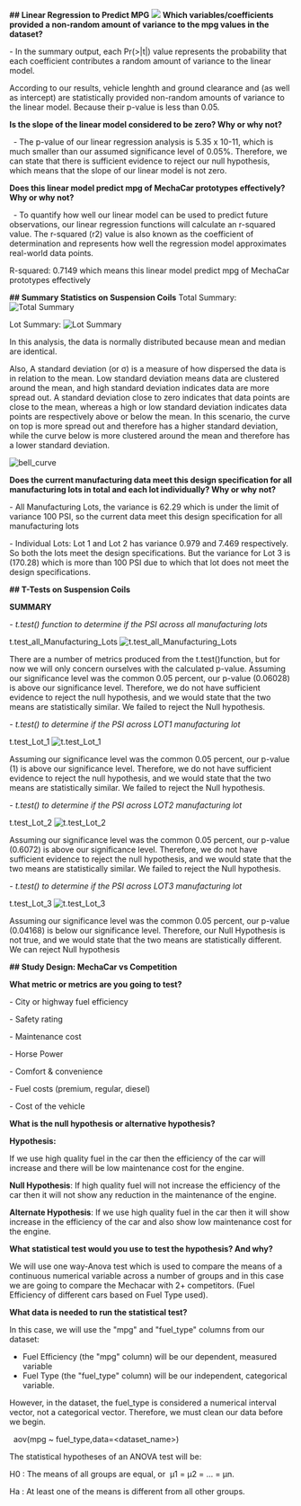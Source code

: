 
**## Linear Regression to Predict MPG**
![](https://github.com/AditiOracle/MechaCar_Statistical_Analysis/blob/main/Resources/Deliverable_1_lm.png)
**Which variables/coefficients provided a non-random amount of variance to the mpg values in the dataset?**

\- In the summary output, each Pr(>|t|) value represents the probability that each coefficient contributes a random amount of variance to the linear model.

According to our results, vehicle lenghth and ground clearance and (as well as intercept) are statistically provided non-random amounts of variance to the linear model. Because their p-value is less than 0.05.

**Is the slope of the linear model considered to be zero? Why or why not?**

` `- The p-value of our linear regression analysis is 5.35 x 10-11, which is much smaller than our assumed significance level of 0.05%. Therefore, we can state that there is sufficient evidence to reject our null hypothesis, which means that the slope of our linear model is not zero.

**Does this linear model predict mpg of MechaCar prototypes effectively? Why or why not?**

` `- To quantify how well our linear model can be used to predict future observations, our linear regression functions will calculate an r-squared value. The r-squared (r2) value is also known as the coefficient of determination and represents how well the regression model approximates real-world data points.

R-squared:  0.7149 which means this linear model predict mpg of MechaCar prototypes effectively

**## Summary Statistics on Suspension Coils**
Total Summary:
![Total Summary](https://github.com/AditiOracle/MechaCar_Statistical_Analysis/blob/main/Resources/total_summary.png)

Lot Summary:
![Lot Summary](https://github.com/AditiOracle/MechaCar_Statistical_Analysis/blob/main/Resources/lot_summary.png)


In this analysis, the data is normally distributed because mean and median are identical. 

Also, A standard deviation (or σ) is a measure of how dispersed the data is in relation to the mean. Low standard deviation means data are clustered around the mean, and high standard deviation indicates data are more spread out. A standard deviation close to zero indicates that data points are close to the mean, whereas a high or low standard deviation indicates data points are respectively above or below the mean. In this scenario, the curve on top is more spread out and therefore has a higher standard deviation, while the curve below is more clustered around the mean and therefore has a lower standard deviation.

![bell_curve](https://github.com/AditiOracle/MechaCar_Statistical_Analysis/blob/main/Resources/bell_curve.png)

**Does the current manufacturing data meet this design specification for all manufacturing lots in total and each lot individually? Why or why not?**

\- All Manufacturing Lots, the variance is 62.29 which is under the limit of variance 100 PSI, so the current data meet this design specification for all manufacturing lots

\- Individual Lots: Lot 1 and Lot 2 has variance 0.979 and 7.469 respectively. So both the lots meet the design specifications. But the variance for Lot 3 is (170.28) which is more than 100 PSI due to which that lot does not meet the design specifications.

**## T-Tests on Suspension Coils**

**SUMMARY**

*- t.test() function to determine if the PSI across all manufacturing lots*

t.test_all_Manufacturing_Lots
![t.test_all_Manufacturing_Lots](https://github.com/AditiOracle/MechaCar_Statistical_Analysis/blob/main/Resources/t_test_all_lots.png)

There are a number of metrics produced from the t.test()function, but for now we will only concern ourselves with the calculated p-value. Assuming our significance level was the common 0.05 percent, our p-value (0.06028) is above our significance level. Therefore, we do not have sufficient evidence to reject the null hypothesis, and we would state that the two means are statistically similar. We failed to reject the Null hypothesis.

*- t.test() to determine if the PSI across LOT1 manufacturing lot*

t.test_Lot_1
![t.test_Lot_1](https://github.com/AditiOracle/MechaCar_Statistical_Analysis/blob/main/Resources/t_test_Lot1.png)

Assuming our significance level was the common 0.05 percent, our p-value (1) is above our significance level. Therefore, we do not have sufficient evidence to reject the null hypothesis, and we would state that the two means are statistically similar. We failed to reject the Null hypothesis.

*- t.test() to determine if the PSI across LOT2 manufacturing lot*

t.test_Lot_2
![t.test_Lot_2](https://github.com/AditiOracle/MechaCar_Statistical_Analysis/blob/main/Resources/t_test_Lot2.png)

Assuming our significance level was the common 0.05 percent, our p-value (0.6072) is above our significance level. Therefore, we do not have sufficient evidence to reject the null hypothesis, and we would state that the two means are statistically similar. We failed to reject the Null hypothesis.

*- t.test() to determine if the PSI across LOT3 manufacturing lot*

t.test_Lot_3
![t.test_Lot_3](https://github.com/AditiOracle/MechaCar_Statistical_Analysis/blob/main/Resources/t_test_Lot3.png)

Assuming our significance level was the common 0.05 percent, our p-value (0.04168) is below our significance level. Therefore, our Null Hypothesis is not true, and we would state that the two means are statistically different. We can reject Null hypothesis

**## Study Design: MechaCar vs Competition**

**What metric or metrics are you going to test?**

\- City or highway fuel efficiency

\- Safety rating

\- Maintenance cost

\- Horse Power

\- Comfort & convenience

\- Fuel costs (premium, regular, diesel)

\- Cost of the vehicle

**What is the null hypothesis or alternative hypothesis?**

**Hypothesis:** 

If we use high quality fuel in the car then the efficiency of the car will increase and there will be low maintenance cost for the engine.

**Null Hypothesis**: If high quality fuel will not increase the efficiency of the car then it will not show any reduction in the maintenance of the engine.

**Alternate Hypothesis**: If we use high quality fuel in the car then it will show increase in the efficiency of the car and also show low maintenance cost for the engine.

**What statistical test would you use to test the hypothesis? And why?**

We will use one way-Anova test which is used to compare the means of a continuous numerical variable across a number of groups and in this case we are going to compare the Mechacar with 2+ competitors. (Fuel Efficiency of different cars based on Fuel Type used).

**What data is needed to run the statistical test?**

In this case, we will use the "mpg" and "fuel\_type" columns from our dataset:

- Fuel Efficiency (the "mpg" column) will be our dependent, measured variable
- Fuel Type (the "fuel\_type" column) will be our independent, categorical variable.

However, in the dataset, the fuel\_type is considered a numerical interval vector, not a categorical vector. Therefore, we must clean our data before we begin.

` `aov(mpg ~ fuel\_type,data=<dataset\_name>)

The statistical hypotheses of an ANOVA test will be:

H0 : The means of all groups are equal, or  µ1 = µ2 = … = µn.

Ha : At least one of the means is different from all other groups.


